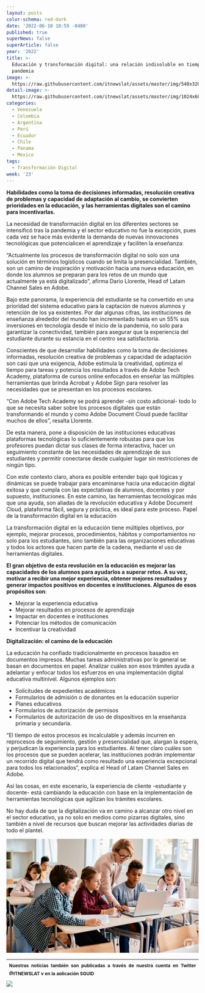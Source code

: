 ```yaml
---
layout: posts
color-schema: red-dark
date: '2022-06-10 10:59 -0400'
published: true
superNews: false
superArticle: false
year: '2022'
title: >-
  Educación y transformación digital: una relación indisoluble en tiempos post
  pandemia
image: >-
  https://raw.githubusercontent.com/itnewslat/assets/master/img/540x320/En-la-escuela-p.jpg
detail-image: >-
  https://raw.githubusercontent.com/itnewslat/assets/master/img/1024x680/En-la-escuela-g.jpg
categories:
  - Venezuela
  - Colombia
  - Argentina
  - Perú
  - Ecuador
  - Chile
  - Panama
  - Mexico
tags:
  - Transformación Digital
week: '23'
---
```

**Habilidades como la toma de decisiones informadas, resolución creativa de problemas y capacidad de adaptación al cambio, se convierten prioridades en la educación, y las herramientas digitales son el camino para incentivarlas.**

La necesidad de transformación digital en los diferentes sectores se intensificó tras la pandemia y el sector educativo no fue la excepción, pues cada vez se hace más evidente la demanda de nuevas innovaciones tecnológicas que potencialicen el aprendizaje y faciliten la enseñanza: 

“Actualmente los procesos de transformación digital no solo son una solución en términos logísticos cuando se limita la presencialidad. También, son un camino de inspiración y motivación hacia una nueva educación, en donde los alumnos se preparan para los retos de un mundo que actualmente ya está digitalizado”, afirma Dario Llorente, Head of Latam Channel Sales en Adobe. 

Bajo este panorama, la experiencia del estudiante se ha convertido en una prioridad del sistema educativo para la captación de nuevos alumnos y retención de los ya existentes. Por dar algunas cifras, las instituciones de enseñanza alrededor del mundo han incrementado hasta en un 55% sus inversiones en tecnología desde el inicio de la pandemia, no solo para garantizar la conectividad, también para asegurar que la experiencia del estudiante durante su estancia en el centro sea satisfactoria.

Conscientes de que desarrollar habilidades como la toma de decisiones informadas, resolución creativa de problemas y capacidad de adaptación son casi que una exigencia, Adobe  estimula la creatividad, optimiza el tiempo para tareas y potencia los resultados a través de Adobe Tech Academy, plataforma de cursos online enfocados en enseñar las múltiples herramientas que brinda Acrobat y Adobe Sign para resolver las necesidades que se presentan en los procesos escolares. 

“Con Adobe Tech Academy se podrá aprender -sin costo adicional- todo lo que se necesita saber sobre los procesos digitales que están transformando el mundo y como Adobe Document Cloud puede facilitar muchos de ellos”, resalta Llorente. 

De esta manera, pone a disposición de las instituciones educativas plataformas tecnológicas lo suficientemente robustas para que los profesores puedan dictar sus clases de forma interactiva, hacer un seguimiento constante de las necesidades de aprendizaje de sus estudiantes y permitir conectarse desde cualquier lugar sin restricciones de ningún tipo. 

Con este contexto claro, ahora es posible entender bajo qué lógicas y dinámicas se puede trabajar para encaminarse hacia una educación digital exitosa y que cumpla con las expectativas de alumnos, docentes y por supuesto, instituciones. En este camino, las herramientas tecnológicas más que una ayuda, son aliadas de la revolución educativa y Adobe Document Cloud, plataforma fácil, segura y práctica, es ideal para este proceso. 
Papel de la transformación digital en la educación

La transformación digital en la educación tiene múltiples objetivos, por ejemplo, mejorar procesos, procedimientos, hábitos y comportamientos no solo para los estudiantes, sino también para las organizaciones educativas y todos los actores que hacen parte de la cadena, mediante el uso de herramientas digitales. 

**El gran objetivo de esta revolución en la educación es mejorar las capacidades de los alumnos para ayudarlos a superar retos. A su vez, motivar a recibir una mejor experiencia, obtener mejores resultados y generar impactos positivos en docentes e instituciones. Algunos de esos propósitos son**:

- Mejorar la experiencia educativa
- Mejorar resultados en procesos de aprendizaje
- Impactar en docentes e instituciones 
- Potenciar los métodos de comunicación
- Incentivar la creatividad

**Digitalización: el camino de la educación**

La educación ha confiado tradicionalmente en procesos basados en documentos impresos. Muchas tareas administrativas por lo general se basan en documentos en papel. Analizar cuáles son esos trámites ayuda a adelantar y enfocar todos los esfuerzos en una implementación digital educativa multinivel. Algunos ejemplos son:  

- Solicitudes de expedientes académicos 
- Formularios de admisión o de donantes en la educación superior 
- Planes educativos 
- Formularios de autorización de permisos  
- Formularios de autorización de uso de dispositivos en la enseñanza primaria y secundaria.

“El tiempo de estos procesos es incalculable y además incurren en reprocesos de seguimiento, gestión y presencialidad que, alargan la espera, y perjudican la experiencia para los estudiantes. Al tener claro cuáles son los procesos que se pueden acelerar, las instituciones podrán implementar un recorrido digital que tendrá como resultado una experiencia excepcional para todos los relacionados”, explica el Head of Latam Channel Sales en Adobe.

Así las cosas, en este escenario, la experiencia de cliente -estudiante y docente- está cambiando la educación con base en la implementación de herramientas tecnológicas que agilizan los trámites escolares. 

No hay duda de que la digitalización va en camino a alcanzar otro nivel en el sector educativo, ya no solo en medios como pizarras digitales, sino también a nivel de recursos que buscan mejorar las actividades diarias de todo el plantel. 

![](https://raw.githubusercontent.com/itnewslat/assets/master/img/540x320/En-la-escuela-p.jpg)

<table style="height: 42px;" width="569">
<tbody>
<tr>
<td style="text-align: justify;"><sub><strong>Nuestras noticias también son publicadas a través de nuestra cuenta en Twitter <a href="https://twitter.com/itnewslat?lang=es">@ITNEWSLAT</a> y en la aplicación <a href="https://squidapp.co/en/">SQUID</a></strong></sub></td>
</tr>
</tbody>
</table>

<img src="https://tracker.metricool.com/c3po.jpg?hash=56f88a41e39ab42c063cc51676587a04"/>
